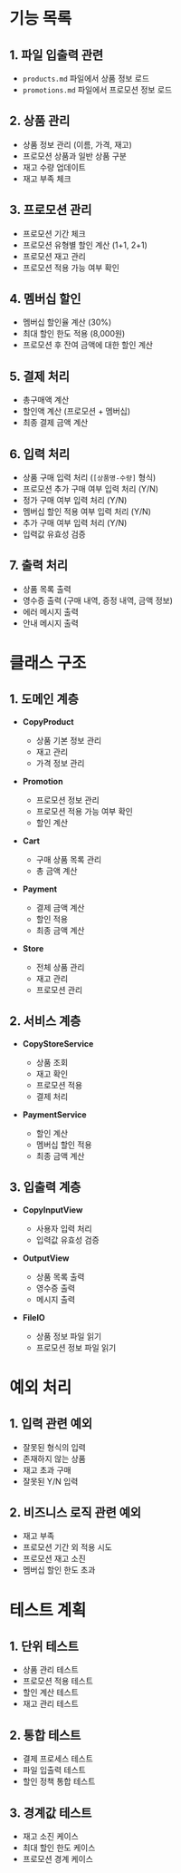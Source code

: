 # 기능 목록

## 1. 파일 입출력 관련

- `products.md` 파일에서 상품 정보 로드
- `promotions.md` 파일에서 프로모션 정보 로드

## 2. 상품 관리

- 상품 정보 관리 (이름, 가격, 재고)
- 프로모션 상품과 일반 상품 구분
- 재고 수량 업데이트
- 재고 부족 체크

## 3. 프로모션 관리

- 프로모션 기간 체크
- 프로모션 유형별 할인 계산 (1+1, 2+1)
- 프로모션 재고 관리
- 프로모션 적용 가능 여부 확인

## 4. 멤버십 할인

- 멤버십 할인율 계산 (30%)
- 최대 할인 한도 적용 (8,000원)
- 프로모션 후 잔여 금액에 대한 할인 계산

## 5. 결제 처리

- 총구매액 계산
- 할인액 계산 (프로모션 + 멤버십)
- 최종 결제 금액 계산

## 6. 입력 처리

- 상품 구매 입력 처리 (`[상품명-수량]` 형식)
- 프로모션 추가 구매 여부 입력 처리 (Y/N)
- 정가 구매 여부 입력 처리 (Y/N)
- 멤버십 할인 적용 여부 입력 처리 (Y/N)
- 추가 구매 여부 입력 처리 (Y/N)
- 입력값 유효성 검증

## 7. 출력 처리

- 상품 목록 출력
- 영수증 출력 (구매 내역, 증정 내역, 금액 정보)
- 에러 메시지 출력
- 안내 메시지 출력

# 클래스 구조

## 1. 도메인 계층

- **CopyProduct**
  - 상품 기본 정보 관리
  - 재고 관리
  - 가격 정보 관리

- **Promotion**
  - 프로모션 정보 관리
  - 프로모션 적용 가능 여부 확인
  - 할인 계산

- **Cart**
  - 구매 상품 목록 관리
  - 총 금액 계산

- **Payment**
  - 결제 금액 계산
  - 할인 적용
  - 최종 금액 계산

- **Store**
  - 전체 상품 관리
  - 재고 관리
  - 프로모션 관리

## 2. 서비스 계층

- **CopyStoreService**
  - 상품 조회
  - 재고 확인
  - 프로모션 적용
  - 결제 처리

- **PaymentService**
  - 할인 계산
  - 멤버십 할인 적용
  - 최종 금액 계산

## 3. 입출력 계층

- **CopyInputView**
  - 사용자 입력 처리
  - 입력값 유효성 검증

- **OutputView**
  - 상품 목록 출력
  - 영수증 출력
  - 메시지 출력

- **FileIO**
  - 상품 정보 파일 읽기
  - 프로모션 정보 파일 읽기

# 예외 처리

## 1. 입력 관련 예외

- 잘못된 형식의 입력
- 존재하지 않는 상품
- 재고 초과 구매
- 잘못된 Y/N 입력

## 2. 비즈니스 로직 관련 예외

- 재고 부족
- 프로모션 기간 외 적용 시도
- 프로모션 재고 소진
- 멤버십 할인 한도 초과

# 테스트 계획

## 1. 단위 테스트

- 상품 관리 테스트
- 프로모션 적용 테스트
- 할인 계산 테스트
- 재고 관리 테스트

## 2. 통합 테스트

- 결제 프로세스 테스트
- 파일 입출력 테스트
- 할인 정책 통합 테스트

## 3. 경계값 테스트

- 재고 소진 케이스
- 최대 할인 한도 케이스
- 프로모션 경계 케이스
